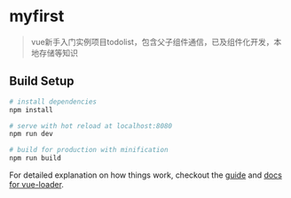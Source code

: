 # myfirst

> vue新手入门实例项目todolist，包含父子组件通信，已及组件化开发，本地存储等知识
## Build Setup

``` bash
# install dependencies
npm install

# serve with hot reload at localhost:8080
npm run dev

# build for production with minification
npm run build
```

For detailed explanation on how things work, checkout the [guide](http://vuejs-templates.github.io/webpack/) and [docs for vue-loader](http://vuejs.github.io/vue-loader).
